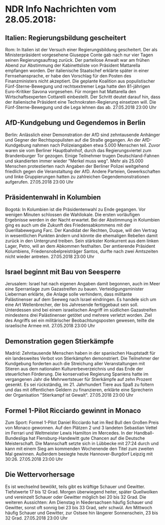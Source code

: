 # NDR Info Nachrichten vom 28.05.2018:


## Italien: Regierungsbildung gescheitert
Rom: In Italien ist der Versuch einer Regierungsbildung gescheitert. Der als Ministerpräsident vorgesehene Giuseppe Conte gab nach nur vier Tagen seinen Regierungsauftrag zurück. Der parteilose Anwalt war am frühen Abend zur Abstimmung der Kabinettsliste von Präsident Mattarella empfangen worden. Der italienische Staatschef erklärte später in einer Fernsehansprache, er habe den Vorschlag für den Posten des Finanzministers nicht akzeptiert. Die geplante Koalition aus populistischer Fünf-Sterne-Bewegung und rechtsextremer Lega hatte den 81-jährigen Euro-Kritiker Savona vorgesehen. Für morgen hat Mattarella den Wirtschaftsexperten Cottarelli einbestellt. Der Schritt deutet darauf hin, dass der italienische Präsident eine Technokraten-Regierung einsetzen will. Die Fünf-Sterne-Bewegung und die Lega lehnen das ab. 27.05.2018 23:00 Uhr 

## AfD-Kundgebung und Gegendemos in Berlin
Berlin: Anlässlich einer Demonstration der AfD sind zehntausende Anhänger und Gegner der Rechtspopulisten auf die Straße gegangen. An der AfD-Kundgebung nahmen nach Polizeiangaben etwa 5.000 Menschen teil. Zuvor waren sie vom Berliner Hauptbahnhof, durch das Regierungsviertel zum Brandenburger Tor gezogen. Einige Teilnehmer trugen Deutschland-Fahnen und skandierten immer wieder "Merkel muss weg". Mehr als 25.000 Menschen protestierten nach Angaben der Berliner Polizei weitgehend friedlich gegen die Veranstaltung der AfD. Andere Parteien, Gewerkschaften und linke Gruppierungen hatten zu zahlreichen Gegendemonstrationen aufgerufen. 27.05.2018 23:00 Uhr 

## Präsidentenwahl in Kolumbien
Bogotá: In Kolumbien ist die Präsidentenwahl zu Ende gegangen. Vor wenigen Minuten schlossen die Wahllokale. Die ersten vorläufigen Ergebnisse werden in der Nacht erwartet. Bei der Abstimmung in Kolumbien ging es auch um die Zukunft des Friedensabkommens mit der Guerillabewegung Farc. Der Kandidat der Rechten, Duque, will den Vertrag in wesentlichen Punkten ändern und könnte die ehemaligen Rebellen damit zurück in den Untergrund treiben. Sein stärkster Konkurrent aus dem linken Lager, Petro, will an dem Abkommen festhalten. Der amtierende Präsident Kolumbiens, Friedensnobelpreisträger Santos, durfte nach zwei Amtszeiten nicht wieder antreten. 27.05.2018 23:00 Uhr 

## Israel beginnt mit Bau von Seesperre
Jerusalem: Israel hat nach eigenen Angaben damit begonnen, auch im Meer eine Sperranlage zum Gazastreifen zu bauen. Verteidigungsminister Lieberman erklärte, die Anlage solle verhindern, dass militante Palästinenser auf dem Seeweg nach Israel eindringen. Es handele sich um eine Art Wellenbrecher, der bis Jahresende fertiggebaut sein soll. Unterdessen sind bei einem israelischen Angriff im südlichen Gazastreifen mindestens drei Palästinenser getötet und mehrere verletzt worden. Ziel des Angriffs sei ein militärischer Beobachtungsposten gewesen, teilte die israelische Armee mit. 27.05.2018 23:00 Uhr 

## Demonstration gegen Stierkämpfe
Madrid: Zehntausende Menschen haben in der spanischen Hauptstadt für ein landesweites Verbot von Stierkämpfen demonstriert. Die Teilnehmer der Kundgebung forderten auch die Streichung aller Veranstaltungen mit Stieren aus dem nationalen Kulturerbeverzeichnis und das Ende der steuerlichen Förderung. Die konservative Regierung Spaniens hatte im vergangenen Jahr die Mehrwertsteuer für Stierkämpfe auf zehn Prozent gesenkt. Es sei rückständig, im 21. Jahrhundert Tiere aus Spaß zu foltern und das mit öffentlichen Geldern zu finanzieren, erklärte eine Sprecherin der Organisation "Stierkampf ist Gewalt". 27.05.2018 23:00 Uhr 

## Formel 1-Pilot Ricciardo gewinnt in Monaco
Zum Sport: Formel 1-Pilot Daniel Ricciardo hat im Red Bull den Großen Preis von Monaco gewonnen. Auf den Plätzen 2 und 3 landeten Sebastian Vettel im Ferrari und Weltmeister Lewis Hamilton im Mercedes. In der Handball-Bundesliga hat Flensburg-Handewitt gute Chancen auf die Deutsche Meisterschaft. Die Mannschaft setzte sich in Lübbecke mit 27:24 durch und kann mit einem Sieg am kommenden Wochenende den Titel zum zweiten Mal gewinnen. Außerdem besiegte heute Hannover-Burgdorf Leipzig mit 30:26. 27.05.2018 23:00 Uhr 

## Die Wettervorhersage
Es ist wechselnd bewölkt, teils gibt es kräftige Schauer und Gewitter. Tiefstwerte 17 bis 12 Grad. Morgen überwiegend heiter, später Quellwolken und vereinzelt Schauer oder Gewitter möglich bei 20 bis 32 Grad. Die weiteren Aussichten: Am Dienstag in Niedersachsen häufig Schauer und Gewitter, sonst oft sonnig bei 23 bis 33 Grad, sehr schwül. Am Mittwoch häufig Schauer und Gewitter, zur Ostsee hin längerer Sonnenschein, 23 bis 32 Grad. 27.05.2018 23:00 Uhr 
